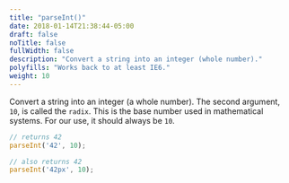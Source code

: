 ```yaml
---
title: "parseInt()"
date: 2018-01-14T21:38:44-05:00
draft: false
noTitle: false
fullWidth: false
description: "Convert a string into an integer (whole number)."
polyfills: "Works back to at least IE6."
weight: 10
---
```


Convert a string into an integer (a whole number). The second argument, `10`, is called the `radix`. This is the base number used in mathematical systems. For our use, it should always be `10`.

```javascript
// returns 42
parseInt('42', 10);

// also returns 42
parseInt('42px', 10);
```